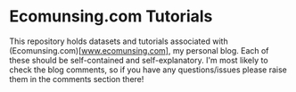 # Ecomunsing.com Tutorials

This repository holds datasets and tutorials associated with (Ecomunsing.com)[www.ecomunsing.com], my personal blog. Each of these should be self-contained and self-explanatory.  I'm most likely to check the blog comments, so if you have any questions/issues please raise them in the comments section there!
